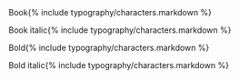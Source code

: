 <div class="blender-samples">
<span class="title">Book</span><span class="typo-example">{% include typography/characters.markdown %}</span>

<span class="title">Book italic</span><span class="typo-example">{% include typography/characters.markdown %}</span>

<span class="title">Bold</span><span class="typo-example">{% include typography/characters.markdown %}</span>

<span class="title">Bold italic</span><span class="typo-example">{% include typography/characters.markdown %}</span>
</div>